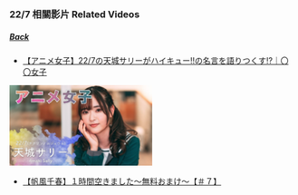 ### 22/7 相關影片 Related Videos
##### [Back](../../../readme.md)

- [【アニメ女子】22/7の天城サリーがハイキュー!!の名言を語りつくす!?｜〇〇女子](20200829_Sally.md)  
<img src="https://github.com/LYHPandaKing/227PhotoBackup/blob/master/Img//227Related/【アニメ女子】227の天城サリーがハイキュー!!の名言を語りつくす!｜〇〇女子.jpg" width="50%">

- [【帆風千春】１時間空きました～無料おまけ～【＃７】](20200731_Nicovideo_Chiharu.md)

